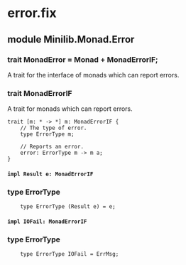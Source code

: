 # error.fix

## module Minilib.Monad.Error

### trait MonadError = Monad + MonadErrorIF;

A trait for the interface of monads which can report errors.

### trait MonadErrorIF

A trait for monads which can report errors.

```
trait [m: * -> *] m: MonadErrorIF {
    // The type of error.
    type ErrorType m;

    // Reports an error.
    error: ErrorType m -> m a;
}
```
#### `impl Result e: MonadErrorIF`

### type ErrorType

```
    type ErrorType (Result e) = e;
```
#### `impl IOFail: MonadErrorIF`

### type ErrorType

```
    type ErrorType IOFail = ErrMsg;
```
